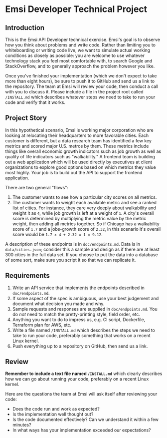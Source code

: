 # Emsi Developer Technical Project

## Introduction
This is the Emsi API Developer technical exercise.  Emsi's goal is to observe how you think about problems and write code.  Rather than limiting you to whiteboarding or writing code live, we want to simulate actual working conditions as closely as possible: you are welcome to use whatever technology stack you feel most comfortable with, to search Google and StackOverflow, and to generally approach the problem however you like.

Once you've finished your implementation (which we don't expect to take more than eight hours), be sure to push it to GitHub and send us a link to the repository.  The team at Emsi will review your code, then conduct a call with you to discuss it.  Please include a file in the project root called `/INSTALL.md` which describes whatever steps we need to take to run your code and verify that it works.

## Project Story
In this hypothetical scenario, Emsi is working major corporation who are looking at relocating their headquarters to more favorable cities.  Each customer is different, but a data research team has identified a few key metrics and scored major U.S. metros by them.  These metrics include things like overall economic growth indicators such as job growth as well as quality of life indicators such as "walkability."  A frontend team is building out a web application which will be used directly by executives at client organizations to explore good options based on which metrics they value most highly.  Your job is to build out the API to support the frontend application.

There are two general "flows":
1) The customer wants to see how a particular city scores on all metrics.
2) The customer wants to weight each available metric and see a ranked list of cities.  For instance, they care very deeply about walkability and weight it as `4`, while job growth is left at a weight of `1`.  A city's overall score is determined by multiplying the metric value by the metric weight, then adding all metrics together.  So if Chicago has a walkability score of `1.7` and a jobs-growth score of `2.32`, in this scenario it's overall score would be `1.7 x 4 + 2.32 x 1 = 9.12`.

A description of these endpoints is in `doc/endpoints.md`.  Data is in `data/cities.json`; consider this a sample and design as if there are at least 300 cities in the full data set.  If you choose to put the data into a database of some sort, make sure you script it so that we can replicate it.

## Requirements
1) Write an API service that implements the endpoints described in `doc/endpoints.md`.
2) If some aspect of the spec is ambiguous, use your best judgement and document what decision you made and why.
3) Sample requests and responses are supplied in `doc/endpoints.md`.  You do _not_ need to match the pretty-printing style, field order, etc.
4) Anything you want to do to impress us, e.g. CI script, Dockerfile, Terraform plan for AWS, etc.
5) Write a file named `/INSTALL.md` which describes the steps we need to take to run your code, preferably something that works on a recent Linux kernel.
6) Push everything up to a repository on GitHub, then send us a link.

## Review
__Remember to include a text file named `/INSTALL.md`__ which clearly describes how we can go about running your code, preferably on a recent Linux kernel.

Here are the questions the team at Emsi will ask itself after reviewing your code:
* Does the code run and work as expected?
* Is the implementation well thought out?
* Is the code documented effectively?  Can we understand it within a few minutes?
* In what ways has your implementation exceeded our expectations?
